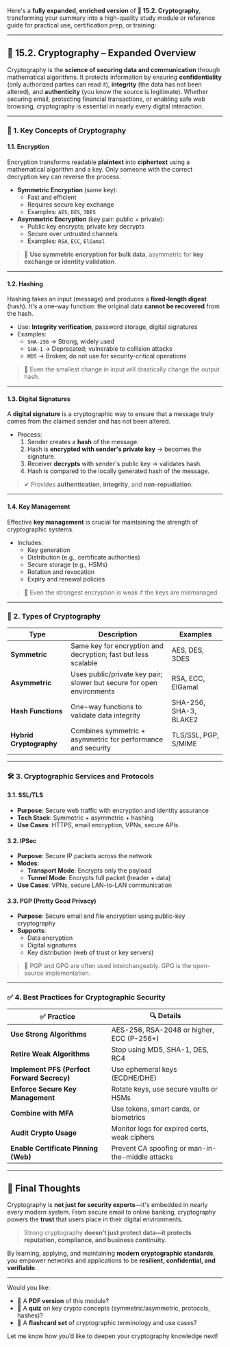 Here's a **fully expanded, enriched version** of **🔐 15.2. Cryptography**, transforming your summary into a high-quality study module or reference guide for practical use, certification prep, or training:

---

## 🔐 **15.2. Cryptography – Expanded Overview**

Cryptography is the **science of securing data and communication** through mathematical algorithms. It protects information by ensuring **confidentiality** (only authorized parties can read it), **integrity** (the data has not been altered), and **authenticity** (you know the source is legitimate). Whether securing email, protecting financial transactions, or enabling safe web browsing, cryptography is essential in nearly every digital interaction.

---

### 🌟 1. Key Concepts of Cryptography

#### **1.1. Encryption**
Encryption transforms readable **plaintext** into **ciphertext** using a mathematical algorithm and a key. Only someone with the correct decryption key can reverse the process.

- **Symmetric Encryption** (same key):
  - Fast and efficient
  - Requires secure key exchange
  - Examples: `AES`, `DES`, `3DES`
- **Asymmetric Encryption** (key pair: public + private):
  - Public key encrypts; private key decrypts
  - Secure over untrusted channels
  - Examples: `RSA`, `ECC`, `ElGamal`

> 🔐 **Use symmetric encryption for bulk data**, asymmetric for **key exchange or identity validation**.

---

#### **1.2. Hashing**
Hashing takes an input (message) and produces a **fixed-length digest** (hash). It's a one-way function: the original data **cannot be recovered** from the hash.

- Use: **Integrity verification**, password storage, digital signatures
- Examples:
  - `SHA-256` → Strong, widely used
  - `SHA-1` → Deprecated; vulnerable to collision attacks
  - `MD5` → Broken; do not use for security-critical operations

> 🧠 Even the smallest change in input will drastically change the output hash.

---

#### **1.3. Digital Signatures**
A **digital signature** is a cryptographic way to ensure that a message truly comes from the claimed sender and has not been altered.

- Process:
  1. Sender creates a **hash** of the message.
  2. Hash is **encrypted with sender's private key** → becomes the signature.
  3. Receiver **decrypts** with sender's public key → validates hash.
  4. Hash is compared to the locally generated hash of the message.

> ✔ Provides **authentication**, **integrity**, and **non-repudiation**.

---

#### **1.4. Key Management**
Effective **key management** is crucial for maintaining the strength of cryptographic systems.

- Includes:
  - Key generation
  - Distribution (e.g., certificate authorities)
  - Secure storage (e.g., HSMs)
  - Rotation and revocation
  - Expiry and renewal policies

> 🧱 Even the strongest encryption is weak if the keys are mismanaged.

---

### 🔑 2. Types of Cryptography

| **Type**                | **Description**                                                              | **Examples**                          |
|--------------------------|------------------------------------------------------------------------------|----------------------------------------|
| **Symmetric**           | Same key for encryption and decryption; fast but less scalable               | AES, DES, 3DES                         |
| **Asymmetric**          | Uses public/private key pair; slower but secure for open environments         | RSA, ECC, ElGamal                      |
| **Hash Functions**      | One-way functions to validate data integrity                                 | SHA-256, SHA-3, BLAKE2                 |
| **Hybrid Cryptography** | Combines symmetric + asymmetric for performance and security                 | TLS/SSL, PGP, S/MIME                   |

---

### 🛠️ 3. Cryptographic Services and Protocols

#### **3.1. SSL/TLS**
- **Purpose**: Secure web traffic with encryption and identity assurance
- **Tech Stack**: Symmetric + asymmetric + hashing
- **Use Cases**: HTTPS, email encryption, VPNs, secure APIs

#### **3.2. IPSec**
- **Purpose**: Secure IP packets across the network
- **Modes**:
  - **Transport Mode**: Encrypts only the payload
  - **Tunnel Mode**: Encrypts full packet (header + data)
- **Use Cases**: VPNs, secure LAN-to-LAN communication

#### **3.3. PGP (Pretty Good Privacy)**
- **Purpose**: Secure email and file encryption using public-key cryptography
- **Supports**:
  - Data encryption
  - Digital signatures
  - Key distribution (web of trust or key servers)

> 🔑 PGP and GPG are often used interchangeably. GPG is the open-source implementation.

---

### ✅ 4. Best Practices for Cryptographic Security

| ✅ Practice                              | 🔍 Details |
|------------------------------------------|------------|
| **Use Strong Algorithms**                | AES-256, RSA-2048 or higher, ECC (P-256+) |
| **Retire Weak Algorithms**               | Stop using MD5, SHA-1, DES, RC4           |
| **Implement PFS (Perfect Forward Secrecy)** | Use ephemeral keys (ECDHE/DHE)            |
| **Enforce Secure Key Management**        | Rotate keys, use secure vaults or HSMs    |
| **Combine with MFA**                     | Use tokens, smart cards, or biometrics    |
| **Audit Crypto Usage**                   | Monitor logs for expired certs, weak ciphers |
| **Enable Certificate Pinning (Web)**     | Prevent CA spoofing or man-in-the-middle attacks |

---

## 🚀 Final Thoughts

Cryptography is **not just for security experts**—it's embedded in nearly every modern system. From secure email to online banking, cryptography powers the **trust** that users place in their digital environments.

> Strong cryptography **doesn’t just protect data—it protects reputation, compliance, and business continuity.**

By learning, applying, and maintaining **modern cryptographic standards**, you empower networks and applications to be **resilient, confidential, and verifiable**.

---

Would you like:
- 📄 A **PDF version** of this module?
- 🧠 A **quiz** on key crypto concepts (symmetric/asymmetric, protocols, hashes)?
- 🎴 A **flashcard set** of cryptographic terminology and use cases?

Let me know how you’d like to deepen your cryptography knowledge next!